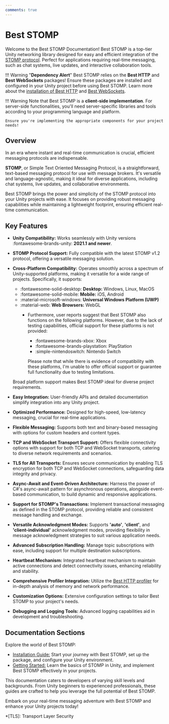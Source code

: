 ```yaml
---
comments: true
---
```


# Best STOMP

Welcome to the Best STOMP Documentation!
Best STOMP is a top-tier Unity networking library designed for easy and efficient integration of the [STOMP protocol](https://stomp.github.io/). 
Perfect for applications requiring real-time messaging, such as chat systems, live updates, and interactive collaboration tools.

!!! Warning "**Dependency Alert**"
    Best STOMP relies on the **Best HTTP** and **Best WebSockets** packages! 
    Ensure these packages are installed and configured in your Unity project before using Best STOMP. 
    Learn more about the [installation of Best HTTP](../HTTP/installation.md) and [Best WebSockets](../WebSockets/installation.md).

!!! Warning
    Note that Best STOMP is a **client-side implementation**. For server-side functionalities, you'll need server-specific libraries and tools according to your programming language and platform.
    
    Ensure you're implementing the appropriate components for your project needs!

## Overview
In an era where instant and real-time communication is crucial, efficient messaging protocols are indispensable. 

**STOMP**, or Simple Text Oriented Messaging Protocol, is a straightforward, text-based messaging protocol for use with message brokers. 
It's versatile and language-agnostic, making it ideal for diverse applications, including chat systems, live updates, and collaborative environments.

Best STOMP brings the power and simplicity of the STOMP protocol into your Unity projects with ease. 
It focuses on providing robust messaging capabilities while maintaining a lightweight footprint, ensuring efficient real-time communication.

<!--[Smart Choice: Get the Best STOMP Bundle now, available on the Unity Asset Store at {{ bundles.STOMP_off }}% off!](https://assetstore.unity.com/packages/slug/272040?aid=1101lfX8E){ .md-button .md-button--primary }-->

## Key Features
- **Unity Compatibility:** Works seamlessly with Unity versions :fontawesome-brands-unity: **2021.1 and newer**.
- **STOMP Protocol Support:** Fully compatible with the latest STOMP v1.2 protocol, offering a versatile messaging solution.
- **Cross-Platform Compatibility:** Operates smoothly across a spectrum of Unity-supported platforms, making it versatile for a wide range of projects. Specifically, it supports:
    - :fontawesome-solid-desktop: **Desktop:** Windows, Linux, MacOS
    - :fontawesome-solid-mobile:  **Mobile:** iOS, Android
    - :material-microsoft-windows: **Universal Windows Platform (UWP)**
    - :material-web: **Web Browsers:** WebGL
	  - Furthermore, user reports suggest that Best STOMP also functions on the following platforms. However, due to the lack of testing capabilities, official support for these platforms is not provided:
		  - :fontawesome-brands-xbox: Xbox
		  - :fontawesome-brands-playstation: PlayStation
		  - :simple-nintendoswitch: Nintendo Switch
		
		  Please note that while there is evidence of compatibility with these platforms, I'm unable to offer official support or guarantee full functionality due to testing limitations.

    Broad platform support makes Best STOMP ideal for diverse project requirements.

- **Easy Integration:** User-friendly APIs and detailed documentation simplify integration into any Unity project.
- **Optimized Performance:** Designed for high-speed, low-latency messaging, crucial for real-time applications.
- **Flexible Messaging:** Supports both text and binary-based messaging with options for custom headers and content types.
- **TCP and WebSocket Transport Support:** Offers flexible connectivity options with support for both TCP and WebSocket transports, catering to diverse network requirements and scenarios.
- **TLS for All Transports:** Ensures secure communication by enabling TLS encryption for both TCP and WebSocket connections, safeguarding data integrity and privacy.
- **Async-Await and Event-Driven Architecture:** Harness the power of C#'s async-await pattern for asynchronous operations, alongside event-based communication, to build dynamic and responsive applications.
- **Support for STOMP's Transactions:** Implement transactional messaging as defined in the STOMP protocol, providing reliable and consistent message handling and exchange.
- **Versatile Acknowledgment Modes:** Supports **'auto'**, **'client'**, and **'client-individual'** acknowledgment modes, providing flexibility in message acknowledgment strategies to suit various application needs.
- **Advanced Subscription Handling:** Manage topic subscriptions with ease, including support for multiple destination subscriptions.
- **Heartbeat Mechanism:** Integrated heartbeat mechanism to maintain active connections and detect connectivity issues, enhancing reliability and stability.
- **Comprehensive Profiler Integration:** Utilize the [Best HTTP profiler](../Shared/profiler/index.md) for in-depth analysis of memory and network performance.
- **Customization Options:** Extensive configuration settings to tailor Best STOMP to your project's needs.
- **Debugging and Logging Tools:** Advanced logging capabilities aid in development and troubleshooting.

<!--[Unlock More for Less: Get the Best STOMP Bundle now and save {{ bundles.STOMP_off }}%!](https://assetstore.unity.com/packages/slug/272040?aid=1101lfX8E){ .md-button .md-button--primary }-->

## Documentation Sections
Explore the world of Best STOMP:

- [Installation Guide:](installation.md) Start your journey with Best STOMP, set up the package, and configure your Unity environment.
- [Getting Started:](getting-started/index.md) Learn the basics of STOMP in Unity, and implement Best STOMP effectively in your projects.

This documentation caters to developers of varying skill levels and backgrounds. 
From Unity beginners to experienced professionals, these guides are crafted to help you leverage the full potential of Best STOMP.

Embark on your real-time messaging adventure with Best STOMP and enhance your Unity projects today!

*[TLS]: Transport Layer Security